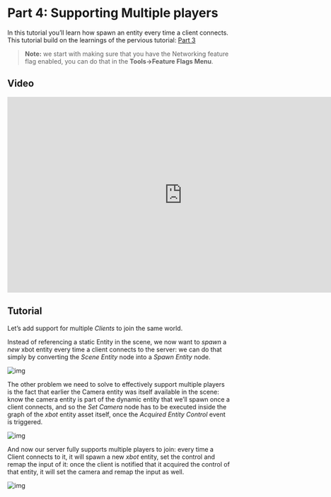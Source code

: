 # Part 4: Supporting Multiple players

In this tutorial you’ll learn how spawn an entity every time a client connects. This tutorial build on the learnings of the pervious tutorial: [Part 3]({{base_url}}/tutorials/network/animation_sample/entity_control.html)

> **Note:**  we start with making sure that you have the Networking feature flag enabled, you can do that in the **Tools→Feature Flags Menu**. 

## Video
<iframe frameborder="0" scrolling="no" marginheight="0" marginwidth="0"width="788.54" height="443" type="text/html" src="https://www.youtube.com/embed/n7mkKvf7Z_8?autoplay=0&fs=0&iv_load_policy=3&showinfo=0&rel=0&cc_load_policy=0&start=0&end=0&origin=http://ourmachinery.com"></iframe>

## Tutorial

Let’s add support for multiple *Clients* to join the same world.

Instead of referencing a static Entity in the scene, we now want to *spawn* a *new* xbot entity every time a client connects to the server: we can do that simply by converting the *Scene Entity* node into a *Spawn Entity* node.

![img](https://paper-attachments.dropbox.com/s_5F8ED61A9C68BDE8B9368D5E3DABD345E39CC324FB030EDE9E31314C3B7EE30F_1635343132292_image.png)

The other problem we need to solve to effectively support multiple players is the fact that earlier the Camera entity was itself available in the scene: know the camera entity is part of the dynamic entity that we’ll spawn once a client connects, and so the *Set Camera* node has to be executed inside the graph of the *xbot* entity asset itself, once the *Acquired Entity Control* event is triggered.

![img](https://paper-attachments.dropbox.com/s_5F8ED61A9C68BDE8B9368D5E3DABD345E39CC324FB030EDE9E31314C3B7EE30F_1635343166633_image.png)

And now our server fully supports multiple players to join: every time a Client connects to it, it will spawn a new *xbot* entity, set the control and remap the input of it: once the client is notified that it acquired the control of that entity, it will set the camera and remap the input as well.

![img](https://paper-attachments.dropbox.com/s_5F8ED61A9C68BDE8B9368D5E3DABD345E39CC324FB030EDE9E31314C3B7EE30F_1635343426333_image.png)